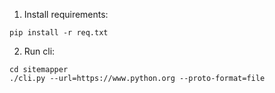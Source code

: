 1. Install requirements:
```
pip install -r req.txt
```

2. Run cli:
```
cd sitemapper
./cli.py --url=https://www.python.org --proto-format=file
```
